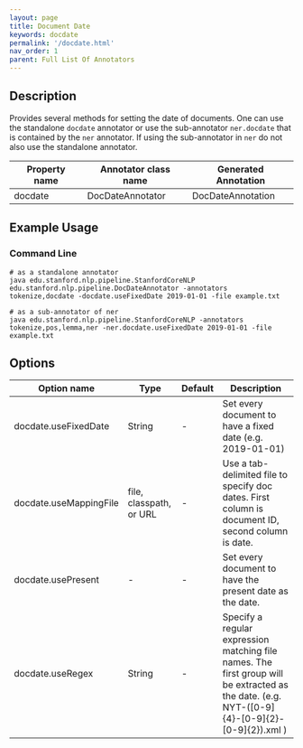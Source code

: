 ```yaml
---
layout: page
title: Document Date
keywords: docdate
permalink: '/docdate.html'
nav_order: 1
parent: Full List Of Annotators
---
```


## Description

Provides several methods for setting the date of documents. One can use the standalone `docdate` annotator
or use the sub-annotator `ner.docdate` that is contained by the `ner` annotator. If using the sub-annotator
in `ner` do not also use the standalone annotator.

| Property name | Annotator class name | Generated Annotation |
| --- | --- | --- |
| docdate | DocDateAnnotator | DocDateAnnotation |

## Example Usage

### Command Line

```
# as a standalone annotator
java edu.stanford.nlp.pipeline.StanfordCoreNLP edu.stanford.nlp.pipeline.DocDateAnnotator -annotators tokenize,docdate -docdate.useFixedDate 2019-01-01 -file example.txt
```

```
# as a sub-annotator of ner
java edu.stanford.nlp.pipeline.StanfordCoreNLP -annotators tokenize,pos,lemma,ner -ner.docdate.useFixedDate 2019-01-01 -file example.txt
```

## Options

| Option name | Type | Default | Description |
| --- | --- | --- | --- |
| docdate.useFixedDate | String | - | Set every document to have a fixed date (e.g. 2019-01-01) |
| docdate.useMappingFile | file, classpath, or URL | - | Use a tab-delimited file to specify doc dates. First column is document ID, second column is date. |
| docdate.usePresent | - | - | Set every document to have the present date as the date. |
| docdate.useRegex | String | - | Specify a regular expression matching file names. The first group will be extracted as the date. (e.g. NYT-([0-9]{4}-[0-9]{2}-[0-9]{2}).xml ) |

